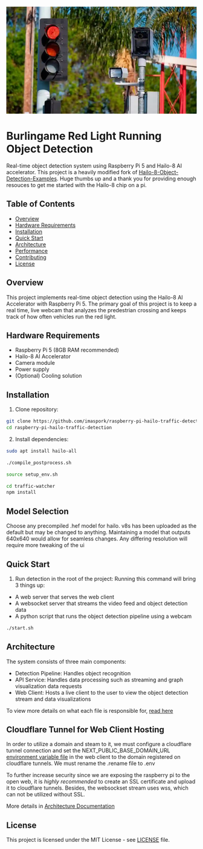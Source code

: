 ![Banner](doc/images/redlight.webp)

# Burlingame Red Light Running Object Detection

Real-time object detection system using Raspberry Pi 5 and Hailo-8 AI accelerator. This project is a heavily modified fork of [Hailo-8-Object-Detection-Examples](https://github.com/hailo-ai/hailo-rpi5-examples). Huge thumbs up and a thank you for providing enough resouces to get me started with the Hailo-8 chip on a pi.

## Table of Contents

- [Overview](#overview)
- [Hardware Requirements](#hardware-requirements)
- [Installation](#installation)
- [Quick Start](#quick-start)
- [Architecture](#architecture)
- [Performance](#performance)
- [Contributing](#contributing)
- [License](#license)

## Overview

This project implements real-time object detection using the Hailo-8 AI Accelerator with Raspberry Pi 5. The primary goal of this project is to keep a real time, live webcam that analyzes the predestrian crossing and keeps track of how often vehicles run the red light.

## Hardware Requirements

- Raspberry Pi 5 (8GB RAM recommended)
- Hailo-8 AI Accelerator
- Camera module
- Power supply
- (Optional) Cooling solution

## Installation

1. Clone repository:

```bash
git clone https://github.com/imaspork/raspberry-pi-hailo-traffic-detection.git
cd raspberry-pi-hailo-traffic-detection
```

2. Install dependencies:

```bash
sudo apt install hailo-all
```

```bash
./compile_postprocess.sh
```

```bash
source setup_env.sh
```

```bash
cd traffic-watcher
npm install
```

## Model Selection
Choose any precompiled .hef model for hailo. v8s has been uploaded as the default but may be changed to anything. Maintaining a model that outputs 640x640 would allow for seamless changes. Any differing resolution will require more tweaking of the ui

## Quick Start

1. Run detection in the root of the project:
   Running this command will bring 3 things up:

- A web server that serves the web client
- A websocket server that streams the video feed and object detection data
- A python script that runs the object detection pipeline using a webcam

```bash
./start.sh
```

## Architecture

The system consists of three main components:

- Detection Pipeline: Handles object recognition
- API Service: Handles data processing such as streaming and graph visualization data requests
- Web Client: Hosts a live client to the user to view the object detection stream and data visualizations

To view more details on what each file is responsible for, [read here](docs/detection-pipeline.md)

## Cloudflare Tunnel for Web Client Hosting

In order to utilize a domain and steam to it, we must configure a cloudflare tunnel connection and set the NEXT_PUBLIC_BASE_DOMAIN_URL [environment variable file](traffic-watcher/.rename) in the web client to the domain registered on cloudflare tunnels. We must rename the .rename file to .env

To further increase security since we are exposing the raspberry pi to the open web, it is _highly recommended_ to create an SSL certificate and upload it to cloudflare tunnels. Besides, the websockset stream uses wss, which can not be utilized without SSL.

More details in [Architecture Documentation](docs/architecture.md)

## License

This project is licensed under the MIT License - see [LICENSE](LICENSE) file.
